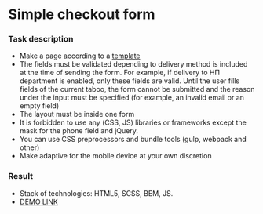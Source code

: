 # Simple checkout form
### Task description
- Make a page according to a [template](https://www.figma.com/file/k24oPb91ZDQYN7XpvXKk3e/Test-Tesk-Front-end?node-id=558%3A51)
- The fields must be validated depending to delivery method is included at the time of sending the form. For example, if delivery to НП department is enabled, only these fields are valid. Until the user fills fields of the current taboo, the form cannot be submitted and the reason under the input must be specified (for example, an invalid email or an empty field)
- The layout must be inside one form
- It is forbidden to use any (СSS, JS) libraries or frameworks except the mask for the phone field and jQuery.
- You can use CSS preprocessors and bundle tools (gulp, webpack and other)
- Make adaptive for the mobile device at your own discretion
### Result
- Stack of technologies: HTML5, SCSS, BEM, JS.
- [DEMO LINK](https://dmitry-puhliakov.github.io/simple-checkout-form/)
